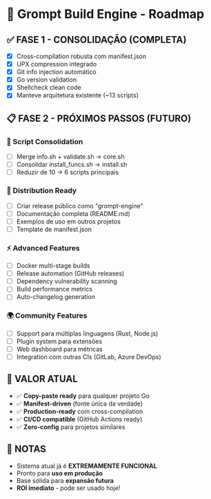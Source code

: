 # 🚀 Grompt Build Engine - Roadmap

## ✅ FASE 1 - CONSOLIDAÇÃO (COMPLETA)

- [x] Cross-compilation robusta com manifest.json
- [x] UPX compression integrado
- [x] Git info injection automático
- [x] Go version validation
- [x] Shellcheck clean code
- [x] Manteve arquitetura existente (~13 scripts)

## 📋 FASE 2 - PRÓXIMOS PASSOS (FUTURO)

### 🔧 Script Consolidation

- [ ] Merge info.sh + validate.sh → core.sh
- [ ] Consolidar install_funcs.sh → install.sh
- [ ] Reduzir de 10 → 6 scripts principais

### 🚀 Distribution Ready

- [ ] Criar release público como "grompt-engine"
- [ ] Documentação completa (README.md)
- [ ] Exemplos de uso em outros projetos
- [ ] Template de manifest.json

### ⚡ Advanced Features

- [ ] Docker multi-stage builds
- [ ] Release automation (GitHub releases)
- [ ] Dependency vulnerability scanning
- [ ] Build performance metrics
- [ ] Auto-changelog generation

### 🌍 Community Features

- [ ] Support para múltiplas linguagens (Rust, Node.js)
- [ ] Plugin system para extensões
- [ ] Web dashboard para métricas
- [ ] Integration com outras CIs (GitLab, Azure DevOps)

## 🎯 VALOR ATUAL

- ✅ **Copy-paste ready** para qualquer projeto Go
- ✅ **Manifest-driven** (fonte única da verdade)
- ✅ **Production-ready** com cross-compilation
- ✅ **CI/CD compatible** (GitHub Actions ready)
- ✅ **Zero-config** para projetos similares

## 📝 NOTAS

- Sistema atual já é **EXTREMAMENTE FUNCIONAL**
- Pronto para **uso em produção**
- Base sólida para **expansão futura**
- **ROI imediato** - pode ser usado hoje!
